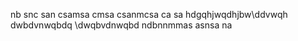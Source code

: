 nb snc san
csamsa cmsa
csanmcsa ca
 sa
hdgqhjwqdhjbw\ddvwqh
dwbdvnwqbdq
\dwqbvdnwqbd
ndbnnmmas
asnsa na
